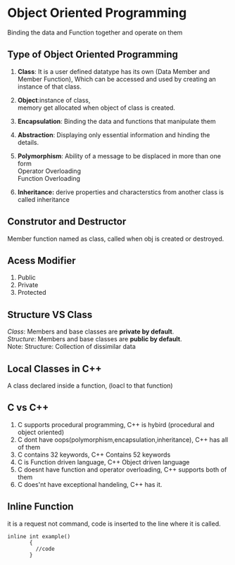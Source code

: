 # Object Oriented Programming
Binding the data and Function together and operate on them

## Type of Object Oriented Programming
1. **Class**: It is a user defined datatype has its own (Data Member and Member Function), Which can be accessed and used by creating an instance of that class.
2. **Object**:instance of class,  
              memory get allocated when object of class is created.
3. **Encapsulation**: Binding the data and functions that manipulate them
4. **Abstraction**: Displaying only essential information and hinding the details.
5. **Polymorphism**: Ability of a message to be displaced in more than one form  
    Operator Overloading  
    Function Overloading  

6. **Inheritance:** derive properties and characterstics from another class is called inheritance

## Construtor and Destructor
Member function named as class, called when obj is created or destroyed.

## Acess Modifier
1. Public
2. Private
3. Protected

## Structure VS Class
_Class_: Members and base classes are **private by default**.  
_Structure_: Members and base classes are **public by default**.  
Note: Structure: Collection of dissimilar data

## Local Classes in C++
A class declared inside a function, (loacl to that function)

## C vs C++
1. C supports procedural programming, C++ is hybird (procedural and object oriented)
2. C dont have oops(polymorphism,encapsulation,inheritance), C++ has all of them
3. C contains 32 keywords, C++ Contains 52 keywords
4. C is Function driven language, C++ Object driven language
5. C doesnt have function and operator overloading, C++ supports both of them
6. C does'nt have exceptional handeling, C++ has it.

## Inline Function
it is a request not command, code is inserted to the line where it is called.
```
inline int example()
       {
         //code
       }
```


   


